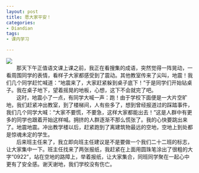 ```yaml
---
layout: post
title: 愿大家平安！
categories:
- Diandian
tags:
- 课内学习

---
```

<img src="http://m2.img.srcdd.com/farm5/d/2012/0627/10/14E9EBA8B711C2ABE6012A838BA32708_B500_900_500_374.JPEG" />
<br />&nbsp;&nbsp;&nbsp;&nbsp;&nbsp;&nbsp; 那天下午正值语文课上课之前，我正在看搜集的成语，突然觉得一阵晃动，一看周围同学的表情，看样子大家都感受到了震动。其他教室传来了尖叫，地震！我们几个同学赶忙喊道：“地震来了，大家赶紧躲到桌子底下！”于是同学们开始钻桌子。我在桌子地下，望着摇晃的地板，心想，这下不会就完了吧。
<br />&nbsp;&nbsp;&nbsp;&nbsp;&nbsp;&nbsp; 这时，地震小了一点，有同学大喊一声：跑！由于学校下面便是一大片空旷地，我们赶紧冲出教室，到了楼梯间，人有些多了，想到曾经报道过的踩踏事件，我们几个同学大喊：“大家不要慌，不要急，这样大家都能出去！”这是人群中有更多的同学也跟着开始这样喊。拥挤的人群逐渐不那么慌张了。我的心快要跳出来了。地震地震。冲出教学楼以后，赶紧跑到了离建筑物最远的空地，空地上到处都是惊魂未定的学生。
<br />&nbsp;&nbsp;&nbsp;&nbsp;&nbsp;&nbsp; 后来班主任来了，我立即向班主任建议是不是要做一个我们二十二班的标志，让大家集中一下。班主任找来了两张报纸，我赶紧在上面用圆珠笔涂出了很粗的大字“0922”，站在空地的路障上，举着报纸，让大家集合，同班同学聚在一起心中更有了安全感。谢天谢地，我们学校没有伤亡。